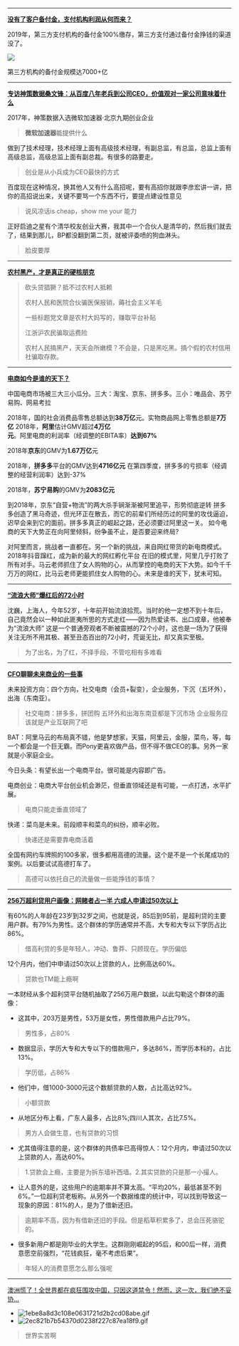 
---
[**没有了客户备付金，支付机构利润从何而来？**](https://zhuanlan.zhihu.com/p/51532260?utm_source=wechat_session&utm_medium=social&utm_oi=685392133687611392)

2019年，第三方支付机构的备付金100%缴存，第三方支付通过备付金挣钱的渠道没了。

![](https://pic3.zhimg.com/80/v2-cb1452ccc973fc02155fc2827bff5e22_hd.jpg)

第三方机构的备付金规模达7000+亿

---


[**专访神策数据桑文锋：从百度八年老兵到公司CEO，价值观对一家公司意味着什么**](https://www.leiphone.com/news/201705/BPa9Og4wl7qBaTl5.html)

2017年，神策数据入选微软加速器·北京九期创业企业 
>**微软加速器**能提供什么

做到了技术经理，技术经理上面有高级技术经理，有副总监，有总监，总监上面有高级总监，高级总监上面有副总裁。有很多的路要走。
>创业是从小兵成为CEO最快的方式

百度现在这种情况，换其他人又有什么高招呢，要有高招你就跟李彦宏讲一讲，把你的高招说出来，关键不要骂一个东西不行，要提点建设性意见
>说风凉话is cheap，show me your 能力

正好启迪之星有个清华校友创业大赛，我其中一个合伙人是清华的，然后我们就去了，结果到那儿，BP都没翻到第二页，就被评委喷的狗血淋头。
>脸皮要厚

---

**[农村黑产，才是真正的硬核朋克](https://mp.weixin.qq.com/s/msJ0hdwFs-yedbOwnd-bSA)**

>砍头贷猖獗？抵不过农村人抵赖
>
>农村人民和医院合伙骗医保报销，薅社会主义羊毛
>
>一些标题党文章是农村大妈写的，赚取平台补贴
>
>江浙沪农民骗取运费险
>
>农村人民搞黑产，天天会所嫩模？不会是，只是黑吃黑。搞个假的农村信用社骗取存款。

---

**[电商如今是谁的天下？](https://mp.weixin.qq.com/s/0fbRawcRz2HLzkrffHH5mw)**

中国电商市场被三大三小瓜分。三大：淘宝、京东、拼多多。三小：唯品会、苏宁易购、网易考拉

2018年，国的社会消费品零售总额达到**38万亿**元。实物商品网上零售总额是**7万亿**
2018年，**阿里**估计GMV超过**4万亿元**。阿里电商的利润率（经调整的EBITA率）**达到67%**

2018年**京东**的GMV为**1.67万亿**元

2018年，**拼多多**平台的GMV达到**4716亿元**
在第四季度，拼多多的亏损率（经调整的经营利润率）达到-37%

2018年，**苏宁易购**的GMV为**2083亿元**

到2018年，京东“自营+物流”的两大杀手锏渐渐被阿里追平，形势彻底逆转
拼多多创造了黑马奇迹，但光环正在散去，而它的前辈们所经历过的阿里的攻伐逼迫，迟早会来到它的面前。拼多多真正的崛起之路，还必须要过阿里这一关。
如今电商的天下大势正在向阿里倾斜，纷争虽不止，是否要迎来终局?

对阿里而言，挑战者一直都在。另一个新的挑战，来自网红带货的新电商模式。
2018年抖音蹿红，成为新的最大的网红孵化平台
在旧的模式里，阿里几乎打败了所有对手。马云老师抓住了女人购物的心，从而掌控的电商的天下大势。如今千千万万的网红，比马云老师更能抓住女人购物的心。未来是谁的天下，犹未可知。

***

**[“流浪大师”爆红后的72小时](https://mp.weixin.qq.com/s/SfwwHmxI-z5r192oZK0XLg)**

沈巍，上海人，今年52岁，十年前开始流浪拾荒。当时的他一定想不到十年后，自己竟然会以一种如此匪夷所思的方式走红——因为热爱读书、出口成章，他被奉为“流浪大师”
这是一个普通旁观者不断被震撼的72个小时，这也是一场为了获得关注无所不用其极、甚至丑态百出的72小时，荒诞无比，却又真实至极。

>为了出名，为了红，不择手段，不管吃相有多难看

***

**[CFO聊聊未来商业的一些事](https://mp.weixin.qq.com/s/LANckxy5tzdnnqTsmaJqsw)**

未来投资方向：四个方向，社交电商（会员+裂变），企业服务，下沉（五环外），出海（东南亚）。
>社交电商：拼多多，拼团购
>五环外和出海东南亚都是下沉市场
>企业服务应该就是产业互联网了吧

BAT：阿里马云的布局真不错，他是梦想家，天猫，阿里云，金服，菜鸟，等，每一个都会是一个巨无霸。而Pony更喜欢做产品，但不得不做CEO的事。另外一家就是小家庭企业。

今日头条：有望长出一个电商平台。很可能是内容即广告。

电商创业：电商大平台创业机会渺茫，但垂直领域还是有可能，一点打透，水平扩展。
>电商只能走垂直领域了

快递：菜鸟是未来。前段顺丰和菜鸟的纠纷，顺丰必败。
>快递还是需要靠电商活着

全国有网约车牌照的100多家，很多都用高德的流量。这个是不是一个长尾成功的案例。以后要试试高德打车了。
>高德可以依托自己的流量做一些能挣钱的事情？

***
**[256万超利贷用户画像：网赌者占一半 六成人申请过50次以上](https://www.toutiao.com/i6668480443542667787)**

有60%的人年龄在23岁到32岁之间，也就是说，85后到95前，是超利贷的主要用户群。有79%为男性。这个群体的学历通常并不高，大专和大专以下学历占比86%。
>借高利贷的多是年轻人，冲动、鲁莽、只顾现在。学历偏低

12个月内，他们中申请过50次以上贷款的人，比例高达60%。
>贷款也TM能上瘾啊

一本财经从多个超利贷平台随机抽取了256万用户数据，以此勾勒这个群体的画像：

* 这其中，203万是男性，53万是女性，男性借款用户占比79%。
> 男性多，占80%
* 数据显示，学历大专和大专以下的借款用户，多达86%，而学历本科的，占比13%。
>学历低，占86%
>
* 他们中，借1000-3000元这个数额贷款的人数，占比高达92%。
>小额贷款

* 从地区分布上看，广东人最多，占比8%;四川人其次，占比7.5%。
>男方人会做生意，也有贷款的习惯

* 尤其值得注意的是，这个群体的共债率已高得惊人：12个月内，申请过50次以上贷款的人，高达60%。
>1.贷款会上瘾，主要是为拆东墙补西墙。2.其实贷款的只是那一小撮人。

* 让人意外的是，这些用户的逾期率并不算太高。“平均20%，最低甚至不到6%。”一位超利贷老板称。从另外一个数据维度的统计中，可以找到导致这一现象的原因：81%的人，是为了借新还旧。
> 逾期率不高，因为有借新还旧的手段。但是稻草积累多了，总会压死骆驼的。

* 很多新用户都是刚毕业的大学生。这群刚刚崛起的95后，和00后一样，消费意愿空前强烈，“花钱疯狂，毫不考虑后果”。
>年轻人的消费意愿怎么那么强呢

*** 

 [澳洲慌了！全世界都在疯狂围攻中国，只因这道禁令！然而，这一次，我们绝不妥协...](https://mp.weixin.qq.com/s/svD3WaHv4bPS98T52YObow)
* ![1ebe8a8d3c108e0631721d2b2cd08abe.gif](https://mmbiz.qpic.cn/mmbiz_gif/VWuh0McGqckakSudAtYjrvKfFlNRUEZlwpYBTP4GSyR07XhYurZiaiakVxf6u668iaibSyGibLzd7VibLPMUDrYdUFyQ/640?wx_fmt=gif&tp=webp&wxfrom=5&wx_lazy=1)
* ![2ec821b7b54370d0238f227c87ea18f9.gif](https://mmbiz.qpic.cn/mmbiz_gif/VWuh0McGqckakSudAtYjrvKfFlNRUEZlgYtCorujyeF14ribia8rfSanKicURIsdxbon6MwZiaYDgTu78vLGOXbXvg/640?wx_fmt=gif&tp=webp&wxfrom=5&wx_lazy=1)

>世界实苦啊
